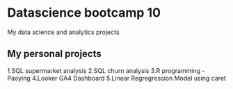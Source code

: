 # Datascience bootcamp 10
My data science and analytics projects
## My personal projects

1.SQL supermarket analysis
2.SQL churn analysis
3.R programming - Paoying
4.Looker GA4 Dashboard
5.Linear Regregression Model using caret
